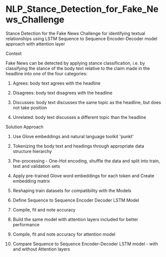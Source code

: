 # NLP_Stance_Detection_for_Fake_News_Challenge

Stance Detection for the Fake News Challenge for identifying textual relationships using LSTM Sequence to Sequence Encoder-Decoder model approach with attention layer

Context

Fake News can be detected by applying stance classification, i.e. by classifying the stance of the body text relative to the claim made in the headline into one of the four categories: 

1. Agrees: body text agrees with the headline 

2. Disagrees: body text disagrees with the headline 

3. Discusses: body text discusses the same topic as the headline, but does not take position 

4. Unrelated: body text discusses a different topic than the headline 


Solution Approach


1. Use Glove embeddings and natural language toolkit 'punkt' 

2. Tokenizing the body text and headings through appropriate data structure hierarchy 

3. Pre-processing - One-Hot encoding, shuffle the data and split into train, test and validation sets 

4. Apply pre-trained Glove word embeddings for each token and Create embedding matrix 

5. Reshaping train datasets for compatibility with the Models

6. Define Sequence to Sequence Encoder Decoder LSTM Model

7. Compile, fit and note accuracy 

8. Build the same model with attention layers included for better performance

9. Compile, fit and note accuracy for attention model 

10. Compare Sequence to Sequence Encoder-Decoder LSTM model - with and without Attention layers


